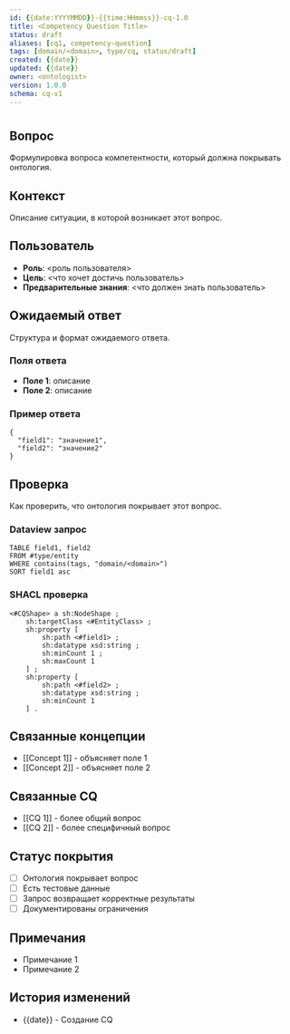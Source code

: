 ```yaml
---
id: {{date:YYYYMMDD}}-{{time:HHmmss}}-cq-1.0
title: <Competency Question Title>
status: draft
aliases: [cq1, competency-question]
tags: [domain/<domain>, type/cq, status/draft]
created: {{date}}
updated: {{date}}
owner: <ontologist>
version: 1.0.0
schema: cq-v1
---
```


# <Competency Question Title>

## Вопрос
Формулировка вопроса компетентности, который должна покрывать онтология.

## Контекст
Описание ситуации, в которой возникает этот вопрос.

## Пользователь
- **Роль**: <роль пользователя>
- **Цель**: <что хочет достичь пользователь>
- **Предварительные знания**: <что должен знать пользователь>

## Ожидаемый ответ
Структура и формат ожидаемого ответа.

### Поля ответа
- **Поле 1**: описание
- **Поле 2**: описание

### Пример ответа
```
{
  "field1": "значение1",
  "field2": "значение2"
}
```

## Проверка
Как проверить, что онтология покрывает этот вопрос.

### Dataview запрос
```dataview
TABLE field1, field2
FROM #type/entity
WHERE contains(tags, "domain/<domain>")
SORT field1 asc
```

### SHACL проверка
```turtle
<#CQShape> a sh:NodeShape ;
    sh:targetClass <#EntityClass> ;
    sh:property [
        sh:path <#field1> ;
        sh:datatype xsd:string ;
        sh:minCount 1 ;
        sh:maxCount 1
    ] ;
    sh:property [
        sh:path <#field2> ;
        sh:datatype xsd:string ;
        sh:minCount 1
    ] .
```

## Связанные концепции
- [[Concept 1]] - объясняет поле 1
- [[Concept 2]] - объясняет поле 2

## Связанные CQ
- [[CQ 1]] - более общий вопрос
- [[CQ 2]] - более специфичный вопрос

## Статус покрытия
- [ ] Онтология покрывает вопрос
- [ ] Есть тестовые данные
- [ ] Запрос возвращает корректные результаты
- [ ] Документированы ограничения

## Примечания
- Примечание 1
- Примечание 2

## История изменений
- {{date}} - Создание CQ